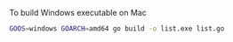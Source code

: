To build Windows executable on Mac
``` sh
GOOS=windows GOARCH=amd64 go build -o list.exe list.go
```
